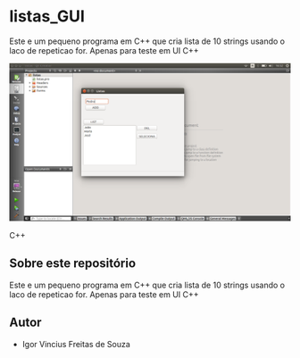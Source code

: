 # 





# listas_GUI
Este e um pequeno programa em C++ que cria lista de 10 strings usando o laco de repeticao for. Apenas para teste em UI C++  

![Listas](https://github.com/lucasbat/listas_GUI/blob/master/Screenshot.png?raw=true)

C++
## Sobre este repositório

Este e um pequeno programa em C++ que cria lista de 10 strings usando o laco de repeticao for. Apenas para teste em UI C++  

## Autor

* Igor Vincius Freitas de Souza
